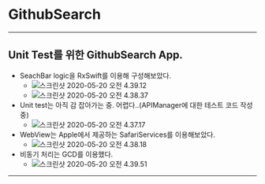 # GithubSearch
---

## Unit Test를 위한 GithubSearch App.

- SeachBar logic을 RxSwift를 이용해 구성해보았다.
  - ![스크린샷 2020-05-20 오전 4.39.12](https://tva1.sinaimg.cn/large/007S8ZIlgy1geydny01dnj30fv079gms.jpg)
  - ![스크린샷 2020-05-20 오전 4.38.37](https://tva1.sinaimg.cn/large/007S8ZIlgy1geydncpp4nj30ak0in752.jpg)
- Unit test는 아직 감 잡아가는 중. 어렵다..(APIManager에 대한 테스트 코드 작성 중)
  - ![스크린샷 2020-05-20 오전 4.37.17](https://tva1.sinaimg.cn/large/007S8ZIlgy1geydm0orexj30oe0eu41d.jpg)
- WebView는 Apple에서 제공하는 SafariServices를 이용해보았다. 
  - ![스크린샷 2020-05-20 오전 4.38.18](https://tva1.sinaimg.cn/large/007S8ZIlgy1geydn1uo1zj30d60q3n38.jpg)
- 비동기 처리는 GCD를 이용했다.
  - ![스크린샷 2020-05-20 오전 4.39.51](https://tva1.sinaimg.cn/large/007S8ZIlgy1geydon5ucnj30fh08ygn1.jpg)

---

